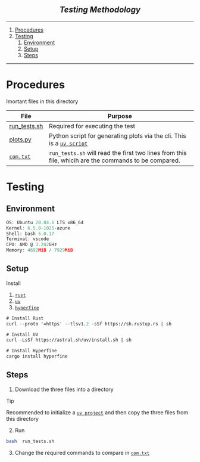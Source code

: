 <h2 align="center"><i>Testing Methodology</i></h2>

---

1. [Procedures](#procedures)
2. [Testing](#testing)
   1. [Environment](#environment)
   2. [Setup](#setup)
   3. [Steps](#steps)

---

# Procedures

Imortant files in this directory

| File                           | Purpose                                                                                                                                          |
| ------------------------------ | ------------------------------------------------------------------------------------------------------------------------------------------------ |
| [run_tests.sh](./run_tests.sh) | Required for executing the test                                                                                                                  |
| [plots.py](./plots.py)         | Python script for generating plots via the cli. This is a [`uv script`](https://docs.astral.sh/uv/guides/scripts/#declaring-script-dependencies) |
| [`com.txt`](./com.txt)         | `run_tests.sh` will read the first two lines from this file, whicih are the commands to be compared.                                             |

# Testing

## Environment

```js
OS: Ubuntu 20.04.6 LTS x86_64
Kernel: 6.5.0-1025-azure
Shell: bash 5.0.17
Terminal: vscode
CPU: AMD @ 3.242GHz
Memory: 4692MiB / 7929MiB
```

## Setup

Install 
1. [`rust`](https://www.rust-lang.org/tools/install)
2. [`uv`](https://docs.astral.sh/uv/getting-started/installation/)
3. [`hyperfine`](https://lib.rs/install/hyperfine)

```ml
# Install Rust 
curl --proto '=https' --tlsv1.2 -sSf https://sh.rustup.rs | sh

# Install UV 
curl -LsSf https://astral.sh/uv/install.sh | sh

# Install Hyperfine
cargo install hyperfine 
```


## Steps

1. Download the three files into a directory 

> [!TIP]
> Recommended to initialize a [`uv project`](https://docs.astral.sh/uv/concepts/projects/#applications) and then copy the three files from this directory 

2. Run 
```sh 
bash  run_tests.sh
```

3. Change the required commands to compare in [`com.txt`](./com.txt)